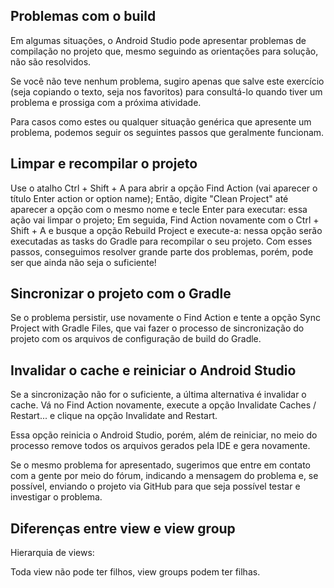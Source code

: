 ## Problemas com o build

Em algumas situações, o Android Studio pode apresentar problemas de compilação no projeto que, mesmo
seguindo as orientações para solução, não são resolvidos.

Se você não teve nenhum problema, sugiro apenas que salve este exercício (seja copiando o texto,
seja nos favoritos) para consultá-lo quando tiver um problema e prossiga com a próxima atividade.

Para casos como estes ou qualquer situação genérica que apresente um problema, podemos seguir os
seguintes passos que geralmente funcionam.

## Limpar e recompilar o projeto

Use o atalho Ctrl + Shift + A para abrir a opção Find Action (vai aparecer o título Enter action or
option name); Então, digite "Clean Project" até aparecer a opção com o mesmo nome e tecle Enter para
executar: essa ação vai limpar o projeto; Em seguida, Find Action novamente com o Ctrl + Shift + A e
busque a opção Rebuild Project e execute-a: nessa opção serão executadas as tasks do Gradle para
recompilar o seu projeto. Com esses passos, conseguimos resolver grande parte dos problemas, porém,
pode ser que ainda não seja o suficiente!

## Sincronizar o projeto com o Gradle

Se o problema persistir, use novamente o Find Action e tente a opção Sync Project with Gradle Files,
que vai fazer o processo de sincronização do projeto com os arquivos de configuração de build do
Gradle.

## Invalidar o cache e reiniciar o Android Studio

Se a sincronização não for o suficiente, a última alternativa é invalidar o cache. Vá no Find Action
novamente, execute a opção Invalidate Caches / Restart... e clique na opção Invalidate and Restart.

Essa opção reinicia o Android Studio, porém, além de reiniciar, no meio do processo remove todos os
arquivos gerados pela IDE e gera novamente.

Se o mesmo problema for apresentado, sugerimos que entre em contato com a gente por meio do fórum,
indicando a mensagem do problema e, se possível, enviando o projeto via GitHub para que seja
possível testar e investigar o problema.

## Diferenças entre view e view group

Hierarquia de views:

Toda view não pode ter filhos, view groups podem ter filhas.
